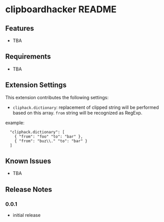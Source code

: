 # clipboardhacker README

## Features

- TBA

## Requirements

- TBA

## Extension Settings

This extension contributes the following settings:

* `cliphack.dictionary`: replacement of clipped string will be performed based on this array. `from` string will be recognized as RegExp.

example:
```
  "cliphack.dictionary": [
    { "from": "foo" "to": "bar" },
    { "from": "buz\\." "to": "bar" }
  ]
```

## Known Issues

- TBA

## Release Notes

### 0.0.1

- initial release
